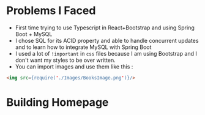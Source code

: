 # Problems I Faced
- First time trying to use Typescript in React+Bootstrap and using Spring Boot + MySQL
- I chose SQL for its ACID property and able to handle concurrent updates and to learn how to integrate MySQL with Spring Boot
- I used a lot of `!important` in `css` files because I am using Bootstrap and I don't want my styles to be over written.
-  You can import images and use them like this : 
```Html
<img src={require('./Images/BooksImage.png')}/>
```



# Building Homepage
